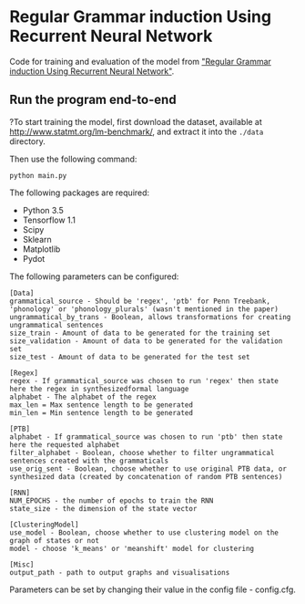 # Regular Grammar induction Using Recurrent Neural Network

Code for training and evaluation of the model from ["Regular Grammar induction Using Recurrent Neural Network"](https://arxiv.org/abs/...).  

## Run the program end-to-end

?To start training the model, first download the dataset, available at <http://www.statmt.org/lm-benchmark/>, and extract it into the `./data` directory.

Then use the following command:

```
python main.py
```

The following packages are required:

* Python 3.5
* Tensorflow 1.1
* Scipy
* Sklearn
* Matplotlib
* Pydot


The following parameters can be configured:

```
[Data]
grammatical_source - Should be 'regex', 'ptb' for Penn Treebank, 'phonology' or 'phonology_plurals' (wasn't mentioned in the paper)
ungrammatical_by_trans - Boolean, allows transformations for creating ungrammatical sentences
size_train - Amount of data to be generated for the training set 
size_validation - Amount of data to be generated for the validation set
size_test - Amount of data to be generated for the test set

[Regex]
regex - If grammatical_source was chosen to run 'regex' then state here the regex in synthesizedformal language
alphabet - The alphabet of the regex
max_len = Max sentence length to be generated
min_len = Min sentence length to be generated

[PTB]
alphabet - If grammatical_source was chosen to run 'ptb' then state here the requested alphabet
filter_alphabet - Boolean, choose whether to filter ungrammatical sentences created with the grammaticals
use_orig_sent - Boolean, choose whether to use original PTB data, or synthesized data (created by concatenation of random PTB sentences)

[RNN]
NUM_EPOCHS - the number of epochs to train the RNN
state_size - the dimension of the state vector

[ClusteringModel]
use_model - Boolean, choose whether to use clustering model on the graph of states or not
model - choose 'k_means' or 'meanshift' model for clustering

[Misc]
output_path - path to output graphs and visualisations
```

Parameters can be set by changing their value in the config file - config.cfg.

